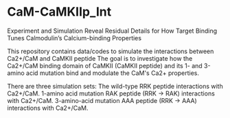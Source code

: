 # CaM-CaMKIIp_Int
Experiment and Simulation Reveal Residual Details for How Target Binding Tunes Calmodulin’s Calcium-binding Properties

This repository contains data/codes to simulate the interactions between Ca2+/CaM and CaMKII peptide
The goal is to investigate how the Ca2+/CaM binding domain of CaMKII (CaMKII peptide) 
and its 1- and 3-amino acid mutation bind and modulate the CaM's Ca2+ properties.

There are three simulation sets: 
The wild-type RRK peptide interactions with Ca2+/CaM. 
1-amino acid mutation RAK peptide (RRK -> RAK) interactions with Ca2+/CaM. 
3-amino-acid mutation AAA peptide (RRK -> AAA) interactions with Ca2+/CaM.
